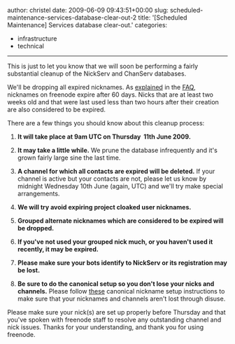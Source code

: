 author: christel
date: 2009-06-09 09:43:51+00:00
slug: scheduled-maintenance-services-database-clear-out-2
title: '[Scheduled Maintenance] Services database clear-out.'
categories:
- infrastructure
- technical
---

This is just to let you know that we will soon be performing a fairly substantial cleanup of the NickServ and ChanServ databases.



We'll be dropping all expired nicknames. As [explained](http://freenode.net/faq.shtml#expirations) in the [FAQ](http://freenode.net/faq.shtml), nicknames on freenode expire after 60 days. Nicks that are at least two weeks old and that were last used less than two hours after their creation are also considered to be expired.



There are a few things you should know about this cleanup process:





	
  1. **It will take place at 9am UTC on Thursday  11th June 2009.**


	
  2. **It may take a little while.** We prune the database infrequently and it's grown fairly large sine the last time.


	
  3. **A channel for which all contacts are expired will be deleted.** If your channel is active but your contacts are not, please let us know by midnight Wednesday 10th June (again, UTC) and we'll try make special arrangements.


	
  4. **We will try avoid expiring project cloaked user nicknames.**


	
  5. **Grouped alternate nicknames which are considered to be expired will be dropped.**


	
  6. **If you've not used your grouped nick much, or you haven't used it recently, it may be expired.**


	
  7. **Please make sure your bots identify to NickServ or its registration may be lost.**


	
  8. **Be sure to do the canonical setup so you don't lose your nicks and channels.** Please follow [these](http://freenode.net/faq.shtml#nicksetup) canonical nickname setup instructions to make sure that your nicknames and channels aren't lost through disuse.




Please make sure your nick(s) are set up properly before Thursday and that you've spoken with freenode staff to resolve any outstanding channel and nick issues. Thanks for your understanding, and thank you for using freenode.
